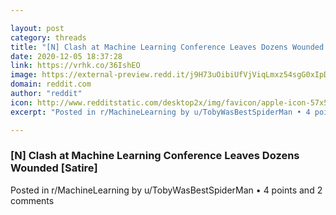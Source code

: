 ```yaml
---

layout: post
category: threads
title: "[N] Clash at Machine Learning Conference Leaves Dozens Wounded [Satire]"
date: 2020-12-05 18:37:28
link: https://vrhk.co/36IshEO
image: https://external-preview.redd.it/j9H73uOibiUfVjViqLmxz54sgG0xIpDxH5vcS_HUbwo.jpg?width=1200&height=628.272251309&auto=webp&crop=1200:628.272251309,smart&s=066296e89e28daf66c44d6c686ed2ade0d5d1114
domain: reddit.com
author: "reddit"
icon: http://www.redditstatic.com/desktop2x/img/favicon/apple-icon-57x57.png
excerpt: "Posted in r/MachineLearning by u/TobyWasBestSpiderMan • 4 points and 2 comments"

---
```


### [N] Clash at Machine Learning Conference Leaves Dozens Wounded [Satire]

Posted in r/MachineLearning by u/TobyWasBestSpiderMan • 4 points and 2 comments